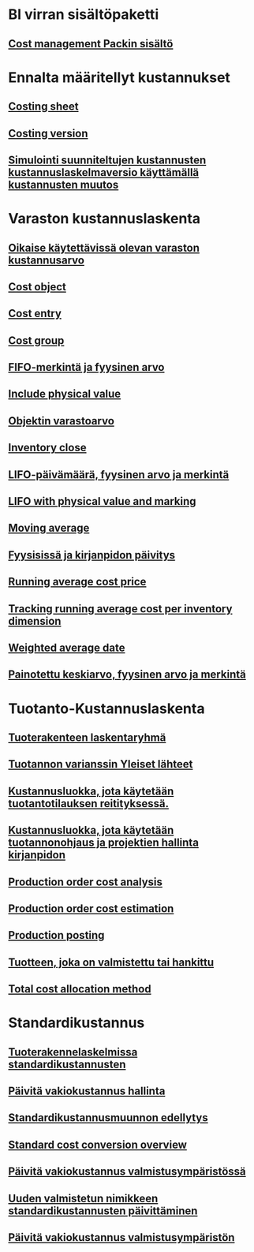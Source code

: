 # BI virran sisältöpaketti
## [Cost management Packin sisältö](/dynamics365/operations/dev-itpro/analytics/cost-management-content-pack?toc=/dynamics365/operations/supply-chain/toc.json)
# Ennalta määritellyt kustannukset
## [Costing sheet](costing-sheets.md)
## [Costing version](costing-versions.md)
## [Simulointi suunniteltujen kustannusten kustannuslaskelmaversio käyttämällä kustannusten muutos](simulate-cost-changes-costing-version-planned-costs.md)
# Varaston kustannuslaskenta
## [Oikaise käytettävissä olevan varaston kustannusarvo](adjust-hand-inventory-cost-values.md)
## [Cost object](cost-object.md)
## [Cost entry](cost-entries.md)
## [Cost group](cost-groups.md)
## [FIFO-merkintä ja fyysinen arvo](fifo-physical-value-marking.md)
## [Include physical value](include-physical-value.md)
## [Objektin varastoarvo](physical-quantity.md)
## [Inventory close](inventory-close.md)
## [LIFO-päivämäärä, fyysinen arvo ja merkintä](lifo-date-physical-value-marking.md)
## [LIFO with physical value and marking](lifo-physical-value-marking.md)
## [Moving average](moving-average.md)
## [Fyysisissä ja kirjanpidon päivitys](physical-financial-updates.md)
## [Running average cost price](running-average-cost-price.md)
## [Tracking running average cost per inventory dimension](track-running-average-cost-per-inventory-dimension.md)
## [Weighted average date](weighted-average-date.md)
## [Painotettu keskiarvo, fyysinen arvo ja merkintä](weighted-average-physical-value-marking.md)
# Tuotanto-Kustannuslaskenta
## [Tuoterakenteen laskentaryhmä](bom-calculation-groups.md)
## [Tuotannon varianssin Yleiset lähteet](common-sources-of-production-variances.md)
## [Kustannusluokka, jota käytetään tuotantotilauksen reitityksessä.](cost-categories-used-production-routings.md)
## [Kustannusluokka, jota käytetään tuotannonohjaus ja projektien hallinta kirjanpidon](cost-categories-used-production-control-project-management-accounting.md)
## [Production order cost analysis](production-order-cost-analysis.md)
## [Production order cost estimation](production-order-cost-estimation.md)
## [Production posting](production-posting.md)
## [Tuotteen, joka on valmistettu tai hankittu](manufactured-items-treated-as-purchased-items.md)
## [Total cost allocation method](methodology-total-cost-allocation.md)
# Standardikustannus
## [Tuoterakennelaskelmissa standardikustannusten](information-used-bom-calculations-standard-costs.md)
## [Päivitä vakiokustannus hallinta](manage-standard-cost-updates.md)
## [Standardikustannusmuunnon edellytys](prerequisites-standard-cost-conversion.md)
## [Standard cost conversion overview](standard-cost-conversion-overview.md)
## [Päivitä vakiokustannus valmistusympäristössä](update-standard-costs-manufacturing-environment.md)
## [Uuden valmistetun nimikkeen standardikustannusten päivittäminen](update-standard-costs-new-manufactured-item.md)
## [Päivitä vakiokustannus valmistusympäristön](update-standard-costs-non-manufacturing-environment.md)


